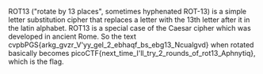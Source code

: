 ROT13 ("rotate by 13 places", sometimes hyphenated ROT-13) is a simple letter substitution cipher that replaces a letter with the 13th letter after it in the latin alphabet. ROT13 is a special case of the Caesar cipher which was developed in ancient Rome.
So the text cvpbPGS{arkg_gvzr_V'yy_gel_2_ebhaqf_bs_ebg13_Ncualgvd} when rotated basically becomes 
picoCTF{next_time_I'll_try_2_rounds_of_rot13_Aphnytiq}, which is the flag.
